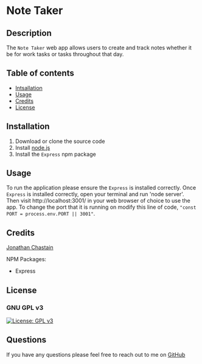 # Note Taker

## Description
The `Note Taker` web app allows users to create and track notes whether it be for work tasks or tasks throughout that day.

## Table of contents
* [Intsallation](#installation)
* [Usage](#usage)
* [Credits](#credits)
* [License](#license)

## Installation
1. Download or clone the source code
2. Install [node.js](https://nodejs.org/en/)
3. Install the `Express` npm package

## Usage
To run the application please ensure the `Express` is installed correctly. Once `Express` is installed correctly, open your terminal and run 'node server'. Then visit http://localhost:3001/ in your web browser of choice to use the app. To change the port that it is running on modify this line of code, `"const PORT = process.env.PORT || 3001"`.

## Credits
[Jonathan Chastain](https://github.com/ChastainJon)

NPM Packages:
* Express

## License
### GNU GPL v3
[![License: GPL v3](https://img.shields.io/badge/License-GPLv3-blue.svg)](https://www.gnu.org/licenses/gpl-3.0)

## Questions
If you have any questions please feel free to reach out to me on [GitHub](https://github.com/ChastainJon)
